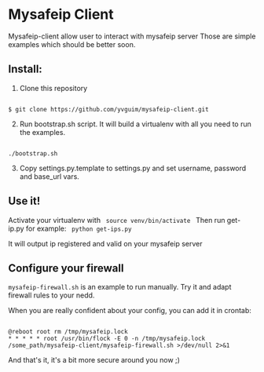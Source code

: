 # Mysafeip Client
Mysafeip-client allow user to interact with mysafeip server
Those are simple examples which should be better soon.

## Install:
1. Clone this repository
<code>
$ git clone https://github.com/yvguim/mysafeip-client.git
</code>

2. Run bootstrap.sh script.
It will build a virtualenv with all you need to run the examples.
<code>
./bootstrap.sh
</code>

3. Copy settings.py.template to settings.py and set username, password and base_url vars.

## Use it!
Activate your virtualenv with
<code>
source venv/bin/activate
</code>
Then run get-ip.py for example:
<code>
python get-ips.py
</code>

It will output ip registered and valid on your mysafeip server

## Configure your firewall

`mysafeip-firewall.sh` is an example to run manually. Try it and adapt firewall rules to your nedd.

When you are really confident about your config, you can add it in crontab:

<code>
@reboot root rm /tmp/mysafeip.lock
* * * * * root /usr/bin/flock -E 0 -n /tmp/mysafeip.lock /some_path/mysafeip-client/mysafeip-firewall.sh >/dev/null 2>&1
</code>


And that's it, it's a bit more secure around you now ;)